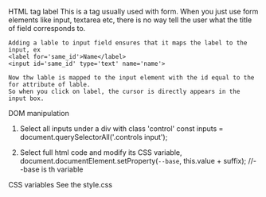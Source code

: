 HTML tag label
    This is a tag usually used with form. When you just use form elements like input, textarea etc,
    there is no way tell the user what the title of field corresponds to.

    Adding a lable to input field ensures that it maps the label to the input, ex
    <label for='same_id'>Name</label>
    <input id='same_id' type='text' name='name'>

    Now thw lable is mapped to the input element with the id equal to the for attribute of lable.
    So when you click on label, the cursor is directly appears in the input box.

DOM manipulation
1. Select all inputs under a div with class 'control'
   const inputs = document.querySelectorAll('.controls input');

2. Select full html code and modify its CSS variable,
   document.documentElement.setProperty(`--base`, this.value + suffix); //--base is th variable

CSS variables
  See the style.css